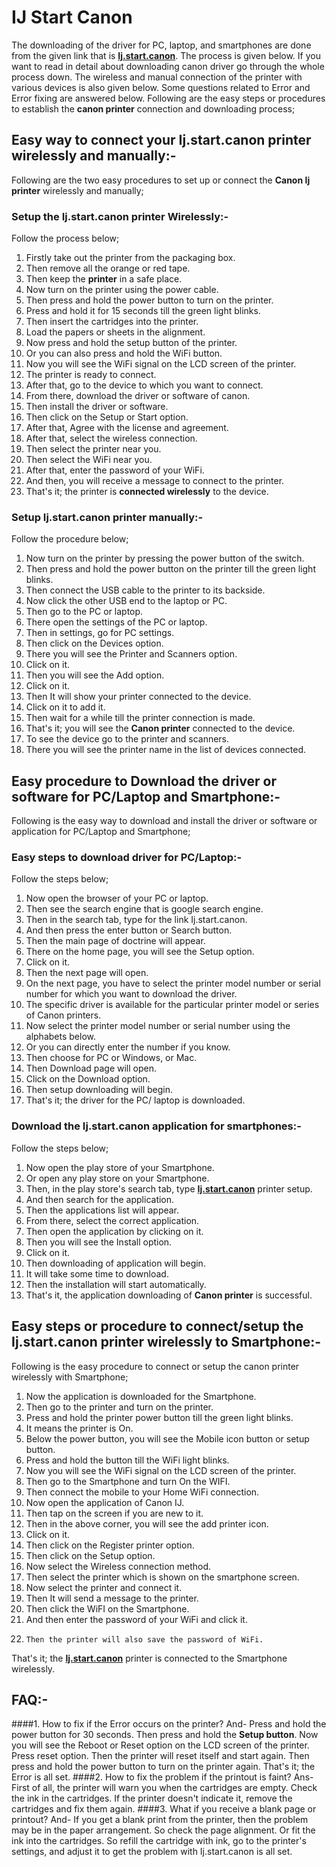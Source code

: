
# IJ Start Canon 

The downloading of the driver for PC, laptop, and smartphones are done from the given link that is **[Ij.start.canon](https://ij-ijstartcanonssetup.github.io/)**. The process is given below. If you want to read in detail about downloading canon driver go through the whole process down. The wireless and manual connection of the printer with various devices is also given below. Some questions related to Error and Error fixing are answered below. Following are the easy steps or procedures to establish the **canon printer** connection and downloading process;

## Easy way to connect your Ij.start.canon printer wirelessly and manually:-
Following are the two easy procedures to set up or connect the **Canon Ij printer** wirelessly and manually;

### Setup the Ij.start.canon printer Wirelessly:-
Follow the process below;

1. Firstly take out the printer from the packaging box.
2. Then remove all the orange or red tape.
3. Then keep the **printer** in a safe place. 
4. Now turn on the printer using the power cable.
5. Then press and hold the power button to turn on the printer.
6. Press and hold it for 15 seconds till the green light blinks.
7. Then insert the cartridges into the printer.
8. Load the papers or sheets in the alignment.
9. Now press and hold the setup button of the printer.
10. Or you can also press and hold the WiFi button.
11. Now you will see the WiFi signal on the LCD screen of the printer.
12. The printer is ready to connect.
13. After that, go to the device to which you want to connect.
14. From there, download the driver or software of canon.
15. Then install the driver or software.
16. Then click on the Setup or Start option.
17. After that, Agree with the license and agreement.
18. After that, select the wireless connection.
19. Then select the printer near you.
20. Then select the WiFi near you.
21. After that, enter the password of your WiFi.
22. And then, you will receive a message to connect to the printer.
23. That's it; the printer is **connected wirelessly** to the device.

### Setup Ij.start.canon printer manually:-
Follow the procedure below;

1. Now turn on the printer by pressing the power button of the switch.
2. Then press and hold the power button on the printer till the green light blinks.
3. Then connect the USB cable to the printer to its backside.
4. Now click the other USB end to the laptop or PC.
5. Then go to the PC or laptop.
6. There open the settings of the PC or laptop.
7. Then in settings, go for PC settings.
8. Then click on the Devices option.
9. There you will see the Printer and Scanners option.
10. Click on it.
11. Then you will see the Add option.
12. Click on it.
13. Then It will show your printer connected to the device.
14. Click on it to add it.
15. Then wait for a while till the printer connection is made.
16. That's it; you will see the **Canon printer** connected to the device.
17. To see the device go to the printer and scanners.
18. There you will see the printer name in the list of devices connected.

## Easy procedure to Download the driver or software for PC/Laptop and Smartphone:-
Following is the easy way to download and install the driver or software or application for PC/Laptop and Smartphone;

### Easy steps to download driver for PC/Laptop:-
Follow the steps below;

1. Now open the browser of your PC or laptop.
2. Then see the search engine that is google search engine.
3. Then in the search tab, type for the link Ij.start.canon.
4. And then press the enter button or Search button.
5. Then the main page of doctrine will appear.
6. There on the home page, you will see the Setup option.
7. Click on it.
8. Then the next page will open.
9. On the next page, you have to select the printer model number or serial number for which you want to download the driver.
10. The specific driver is available for the particular printer model or series of Canon printers.
11. Now select the printer model number or serial number using the alphabets below.
12. Or you can directly enter the number if you know.
13. Then choose for PC or Windows, or Mac.
14. Then Download page will open.
15. Click on the Download option.
16. Then setup downloading will begin.
17. That's it; the driver for the PC/ laptop is downloaded.

### Download the Ij.start.canon application for smartphones:-
Follow the steps below;

1. Now open the play store of your Smartphone.
2. Or open any play store on your Smartphone.
3. Then, in the play store's search tab, type **[Ij.start.canon](https://ij-ijstartcanonssetup.github.io/)** printer setup.
4. And then search for the application.
5. Then the applications list will appear.
6. From there, select the correct application.
7. Then open the application by clicking on it.
8. Then you will see the Install option.
9. Click on it.
10. Then downloading of application will begin.
11. It will take some time to download.
12. Then the installation will start automatically.
13. That's it, the application downloading of **Canon printer** is successful.

## Easy steps or procedure to connect/setup the Ij.start.canon printer wirelessly to Smartphone:-
Following is the easy procedure to connect or setup the canon printer wirelessly with Smartphone;

1. Now the application is downloaded for the Smartphone.
2. Then go to the printer and turn on the printer.
3. Press and hold the printer power button till the green light blinks.
4. It means the printer is On.
5. Below the power button, you will see the Mobile icon button or setup button.
6. Press and hold the button till the WiFi light blinks.
7. Now you will see the WiFi signal on the LCD screen of the printer.
8. Then go to the Smartphone and turn On the WIFI.
9. Then connect the mobile to your Home WiFi connection.
10. Now open the application of Canon IJ.
11. Then tap on the screen if you are new to it.
12. Then in the above corner, you will see the add printer icon.
13. Click on it.
14. Then click on the Register printer option.
15. Then click on the Setup option.
16. Now select the Wireless connection method.
17. Then select the printer which is shown on the smartphone screen.
18. Now select the printer and connect it.
19. Then It will send a message to the printer.
20. Then click the WiFI on the Smartphone.
21. And then enter the password of your WiFi and click it.
22. 	Then the printer will also save the password of WiFi.
That's it; the **[Ij.start.canon](https://ij-ijstartcanonssetup.github.io/)**  printer is connected to the Smartphone wirelessly.

## FAQ:-
####1. How to fix if the Error occurs on the printer?
And- Press and hold the power button for 30 seconds. Then press and hold the **Setup button**. Now you will see the Reboot or Reset option on the LCD screen of the printer. Press reset option. Then the printer will reset itself and start again. Then press and hold the power button to turn on the printer again. That's it; the Error is all set.
####2. How to fix the problem if the printout is faint?
Ans- First of all, the printer will warn you when the cartridges are empty. Check the ink in the cartridges. If the printer doesn't indicate it, remove the cartridges and fix them again.
####3. What if you receive a blank page or printout?
And- If you get a blank print from the printer, then the problem may be in the paper arrangement. So check the page alignment. Or fit the ink into the cartridges. So refill the cartridge with ink, go to the printer's settings, and adjust it to get the problem with Ij.start.canon is all set.
